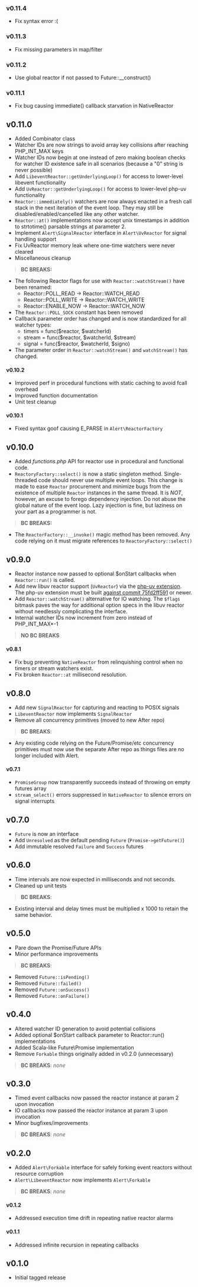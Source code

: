 ### v0.11.4

- Fix syntax error :(

### v0.11.3

- Fix missing parameters in map/filter

### v0.11.2

- Use global reactor if not passed to Future::__construct()

### v0.11.1

- Fix bug causing immediate() callback starvation in NativeReactor

v0.11.0
-------

- Added Combinator class
- Watcher IDs are now strings to avoid array key collisions after reaching PHP_INT_MAX keys
- Watcher IDs now begin at one instead of zero making boolean checks for watcher ID
  existence safe in all scenarios (because a "0" string is never possible)
- Add `LibeventReactor::getUnderlyingLoop()` for access to lower-level libevent functionality
- Add `UvReactor::getUnderlyingLoop()` for access to lower-level php-uv functionality
- `Reactor::immediately()` watchers are now always enacted in a fresh call stack in the next
  iteration of the event loop. They may still be disabled/enabled/cancelled like any other watcher.
- `Reactor::at()` implementations now accept unix timestamps in addition to strtotime() parsable
  strings at parameter 2.
- Implement `Alert\SignalReactor` interface in `Alert\UvReactor` for signal handling support
- Fix UvReactor memory leak where one-time watchers were never cleared
- Miscellaneous cleanup

> **BC BREAKS:**

- The following Reactor flags for use with `Reactor::watchStream()` have been renamed:
    * Reactor::POLL_READ  -> Reactor::WATCH_READ
    * Reactor::POLL_WRITE -> Reactor::WATCH_WRITE
    * Reactor::ENABLE_NOW -> Reactor::WATCH_NOW
- The `Reactor::POLL_SOCK` constant has been removed
- Callback parameter order has changed and is now standardized for all watcher types:
    - timers = func($reactor, $watcherId)
    - stream = func($reactor, $watcherId, $stream)
    - signal = func($reactor, $watcherId, $signo)
- The parameter order in `Reactor::watchStream()` and `watchStream()` has changed.

#### v0.10.2

- Improved perf in procedural functions with static caching to avoid fcall overhead
- Improved function documentation
- Unit test cleanup

#### v0.10.1

- Fixed syntax goof causing E_PARSE in `Alert\ReactorFactory`

v0.10.0
-------

- Added *functions.php* API for reactor use in procedural and functional code.
- `ReactoryFactory::select()` is now a static singleton method. Single-threaded code should never
  use multiple event loops. This change is made to ease `Reactor` procurement and minimize bugs
  from the existence of multiple `Reactor` instances in the same thread. It is *NOT*, however, an
  excuse to forego dependency injection. Do not abuse the global nature of the event loop. Lazy
  injection is fine, but laziness on your part as a programmer is not.

> **BC BREAKS:**

- The `ReactorFactory::__invoke()` magic method has been removed. Any code relying on it must migrate
  references to `ReactoryFactory::select()`

v0.9.0
------

- Reactor instance now passed to optional $onStart callbacks when `Reactor::run()` is called.
- Add new libuv reactor support (`UvReactor`) via the [php-uv extension](https://github.com/chobie/php-uv).
  The php-uv extension must be built [against commit 75fd2ff591](https://github.com/chobie/php-uv/commit/75fd2ff591de2d3571985437de4465dfe8687753) or newer.
- Add `Reactor::watchStream()` alternative for IO watching. The `$flags` bitmask
  paves the way for additional option specs in the libuv reactor without needlessly complicating the
  interface.
- Internal watcher IDs now increment from zero instead of PHP_INT_MAX*-1

> **NO BC BREAKS**

#### v0.8.1

- Fix bug preventing `NativeReactor` from relinquishing control when no timers or
  stream watchers exist.
- Fix broken `Reactor::at` millisecond resolution.

v0.8.0
------

- Add new `SignalReactor` for capturing and reacting to POSIX signals
- `LibeventReactor` now implements `SignalReactor`
- Remove all concurrency primitives (moved to new After repo)

> **BC BREAKS**:

- Any existing code relying on the Future/Promise/etc concurrency primitives must
  now use the separate After repo as things files are no longer included with Alert.

#### v0.7.1

- `PromiseGroup` now transparently succeeds instead of throwing on empty futures array
- `stream_select()` errors suppressed in `NativeReactor` to silence errors on signal interrupts

v0.7.0
------

- `Future` is now an interface
- Add `Unresolved` as the default pending `Future` (`Promise->getFuture()`)
- Add immutable resolved `Failure` and `Success` futures

v0.6.0
------

- Time intervals are now expected in milliseconds and not seconds.
- Cleaned up unit tests

> **BC BREAKS**:

- Existing interval and delay times must be multiplied x 1000 to retain the same behavior.


v0.5.0
------

- Pare down the Promise/Future APIs
- Minor performance improvements

> **BC BREAKS**:

- Removed `Future::isPending()`
- Removed `Future::failed()`
- Removed `Future::onSuccess()`
- Removed `Future::onFailure()`

v0.4.0
------

- Altered watcher ID generation to avoid potential collisions
- Added optional $onStart callback parameter to Reactor::run() implementations
- Added Scala-like Future\Promise implementation
- Remove `Forkable` things originally added in v0.2.0 (unnecessary)

> **BC BREAKS**: *none*

v0.3.0
------

- Timed event callbacks now passed the reactor instance at param 2 upon invocation
- IO callbacks now passed the reactor instance at param 3 upon invocation
- Minor bugfixes/improvements

> **BC BREAKS**: *none*

v0.2.0
------

- Added `Alert\Forkable` interface for safely forking event reactors without resource corruption
- `Alert\LibeventReactor` now implements `Alert\Forkable`

> **BC BREAKS**: *none*

#### v0.1.2

- Addressed execution time drift in repeating native reactor alarms

#### v0.1.1

- Addressed infinite recursion in repeating callbacks

v0.1.0
------

- Initial tagged release

